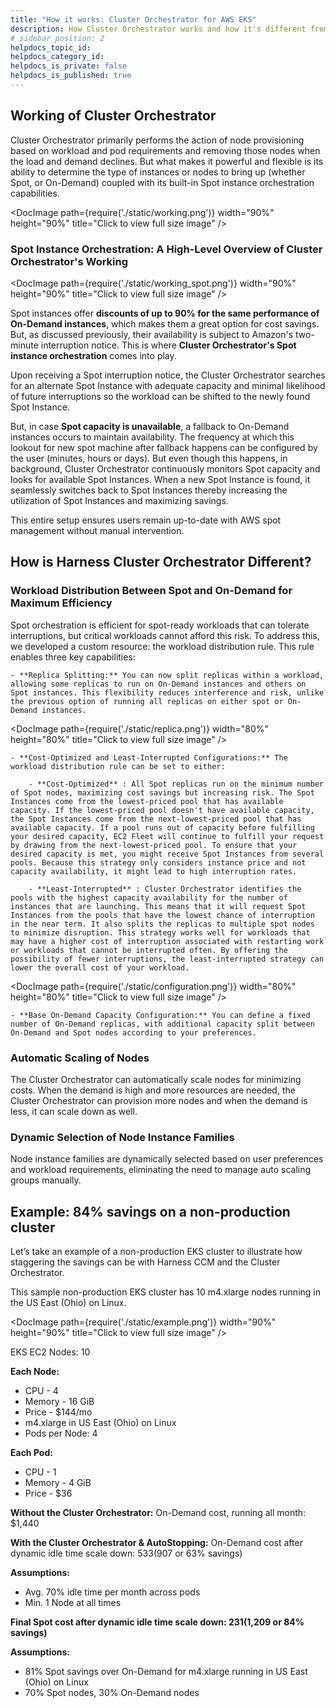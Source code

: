 ```yaml
---
title: "How it works: Cluster Orchestrator for AWS EKS"
description: How Cluster Orchestrator works and how it's different from other solutions.
# sidebar_position: 2
helpdocs_topic_id: 
helpdocs_category_id: 
helpdocs_is_private: false
helpdocs_is_published: true
---
```


## Working of Cluster Orchestrator
Cluster Orchestrator primarily performs the action of node provisioning based on workload and pod requirements and removing those nodes when the load and demand declines. But what makes it powerful and flexible is its ability to determine the type of instances or nodes to bring up (whether Spot, or On-Demand) coupled with its built-in Spot instance orchestration capabilities.

<DocImage path={require('./static/working.png')} width="90%" height="90%" title="Click to view full size image" />

### Spot Instance Orchestration: A High-Level Overview of Cluster Orchestrator's Working


<DocImage path={require('./static/working_spot.png')} width="90%" height="90%" title="Click to view full size image" />


Spot instances offer **discounts of up to 90% for the same performance of On-Demand instances**, which makes them a great option for cost savings. But, as discussed previously, their availability is subject to Amazon's two-minute interruption notice. This is where **Cluster Orchestrator's Spot instance orchestration** comes into play. 

Upon receiving a Spot interruption notice, the Cluster Orchestrator searches for an alternate Spot Instance with adequate capacity and minimal likelihood of future interruptions so the workload can be shifted to the newly found Spot Instance.

But, in case **Spot capacity is unavailable**, a fallback to On-Demand instances occurs to maintain availability. The frequency at which this lookout for new spot machine after fallback happens can be configured by the user (minutes, hours or days). But even though this happens, in background, Cluster Orchestrator continuously monitors Spot capacity and looks for available Spot Instances. When a new Spot Instance is found, it seamlessly switches back to Spot Instances thereby increasing the utilization of Spot Instances and maximizing savings.

This entire setup ensures users remain up-to-date with AWS spot management without manual intervention.

## How is Harness Cluster Orchestrator Different?

### Workload Distribution Between Spot and On-Demand for Maximum Efficiency

Spot orchestration is efficient for spot-ready workloads that can tolerate interruptions, but critical workloads cannot afford this risk. To address this, we developed a custom resource: the workload distribution rule. This rule enables three key capabilities:

    - **Replica Splitting:** You can now split replicas within a workload, allowing some replicas to run on On-Demand instances and others on Spot instances. This flexibility reduces interference and risk, unlike the previous option of running all replicas on either spot or On-Demand instances.

<DocImage path={require('./static/replica.png')} width="80%" height="80%" title="Click to view full size image" />

    - **Cost-Optimized and Least-Interrupted Configurations:** The workload distribution rule can be set to either:

        - **Cost-Optimized** : All Spot replicas run on the minimum number of Spot nodes, maximizing cost savings but increasing risk. The Spot Instances come from the lowest-priced pool that has available capacity. If the lowest-priced pool doesn't have available capacity, the Spot Instances come from the next-lowest-priced pool that has available capacity. If a pool runs out of capacity before fulfilling your desired capacity, EC2 Fleet will continue to fulfill your request by drawing from the next-lowest-priced pool. To ensure that your desired capacity is met, you might receive Spot Instances from several pools. Because this strategy only considers instance price and not capacity availability, it might lead to high interruption rates.

        - **Least-Interrupted** : Cluster Orchestrator identifies the pools with the highest capacity availability for the number of instances that are launching. This means that it will request Spot Instances from the pools that have the lowest chance of interruption in the near term. It also splits the replicas to multiple spot nodes to minimize disruption. This strategy works well for workloads that may have a higher cost of interruption associated with restarting work or workloads that cannot be interrupted often. By offering the possibility of fewer interruptions, the least-interrupted strategy can lower the overall cost of your workload.

<DocImage path={require('./static/configuration.png')} width="80%" height="80%" title="Click to view full size image" />

    - **Base On-Demand Capacity Configuration:** You can define a fixed number of On-Demand replicas, with additional capacity split between On-Demand and Spot nodes according to your preferences.

### Automatic Scaling of Nodes
The Cluster Orchestrator can automatically scale nodes for minimizing costs. When the demand is high and more resources are needed, the Cluster Orchestrator can provision more nodes and when the demand is less, it can scale down as well.

### Dynamic Selection of Node Instance Families
Node instance families are dynamically selected based on user preferences and workload requirements, eliminating the need to manage auto scaling groups manually.

## Example: 84% savings on a non-production cluster

Let’s take an example of a non-production EKS cluster to illustrate how staggering the savings can be with Harness CCM and the Cluster Orchestrator.

This sample non-production EKS cluster has 10 m4.xlarge nodes running in the US East (Ohio) on Linux. 

<DocImage path={require('./static/example.png')} width="90%" height="90%" title="Click to view full size image" />

EKS EC2 Nodes: 10

**Each Node:**
- CPU - 4
- Memory - 16 GiB
- Price - $144/mo
- m4.xlarge in US East (Ohio) on Linux 
- Pods per Node: 4

**Each Pod:**
- CPU - 1
- Memory - 4 GiB
- Price - $36

**Without the Cluster Orchestrator:** On-Demand cost, running all month: $1,440

**With the Cluster Orchestrator & AutoStopping:** On-Demand cost after dynamic idle time scale down: $533 ($907 or 63% savings)

**Assumptions:**
- Avg. 70% idle time per month across pods
- Min. 1 Node at all times 

**Final Spot cost after dynamic idle time scale down: $231 ($1,209 or 84% savings)**

**Assumptions:**

- 81% Spot savings over On-Demand for m4.xlarge running in US East (Ohio) on Linux
- 70% Spot nodes, 30% On-Demand nodes


